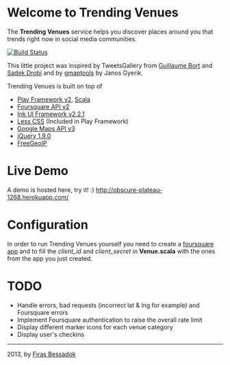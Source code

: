 # Welcome to Trending Venues

The **Trending Venues** service helps you discover places around you that trends right now in social media communities.

[![Build Status](https://travis-ci.org/fbessadok/trendingvenues.png?branch=master)](https://travis-ci.org/fbessadok/trendingvenues)

This little project was inspired by TweetsGallery from [Guillaume Bort](https://github.com/guillaumebort/devoxxfr2013) and [Sadek Drobi](https://gist.github.com/sadache/5792650) and by [gmaptools](https://github.com/janosgyerik/gmaptools) by Janos Gyerik.

Trending Venues is built on top of

* [Play Framework v2](http://www.playframework.com/), [Scala](http://www.scala-lang.org/)
* [Foursquare API v2](https://developer.foursquare.com/)
* [Ink UI Framework v2.2.1](http://ink.sapo.pt/)
* [Less CSS](http://lesscss.org/) (Included in Play Framework)
* [Google Maps API v3](https://developers.google.com/maps/documentation/javascript/)
* [jQuery 1.9.0](http://jquery.com/)
* [FreeGeoIP](http://freegeoip.net/)

# Live Demo

A demo is hosted here, try it! :)
http://obscure-plateau-1268.herokuapp.com/

# Configuration

In order to run Trending Venues yourself you need to create a [foursquare app](https://fr.foursquare.com/developers/apps) and to fill the *client_id* and *client_secret* in **Venue.scala** with the ones from the app you just created.

# TODO

* Handle errors, bad requests (incorrect lat & lng for example) and Foursquare errors
* Implement Foursquare authentication to raise the overall rate limit
* Display different marker icons for each venue category
* Display user's checkins

-----------------

2013, by [Firas Bessadok](http://firas.bessadok.com/)